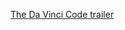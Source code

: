 ---
layout: post
wordpress_id: 43
wordpress_url: http://noesbueno.com/archives/43
date: '2005-12-14 17:45:42 -0600'
date_gmt: '2005-12-14 22:45:42 -0600'
body: |
  <p><a href="http://www.apple.com/trailers/sony_pictures/da_vinci_code/">The Da Vinci Code trailer</a></p>
---